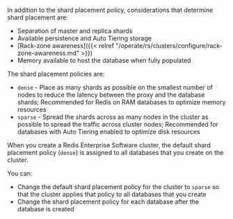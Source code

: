 In addition to the shard placement policy, considerations that determine shard placement are:

- Separation of master and replica shards
- Available persistence and Auto Tiering storage
- [Rack-zone awareness]({{< relref "/operate/rs/clusters/configure/rack-zone-awareness.md" >}})
- Memory available to host the database when fully populated

The shard placement policies are:

- `dense` - Place as many shards as possible on the smallest number of nodes to reduce the latency between the proxy and the database shards;
    Recommended for Redis on RAM databases to optimize memory resources
- `sparse` - Spread the shards across as many nodes in the cluster as possible to spread the traffic across cluster nodes;
    Recommended for databases with Auto Tiering enabled to optimize disk resources

When you create a Redis Enterprise Software cluster, the default shard placement policy (`dense`) is assigned to all databases that you create on the cluster.

You can:

- Change the default shard placement policy for the cluster to `sparse` so that the cluster applies that policy to all databases that you create
- Change the shard placement policy for each database after the database is created